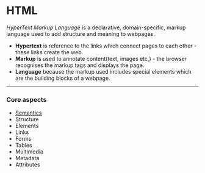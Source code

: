 # HTML

_HyperText Markup Language_ is a declarative, domain-specific, markup language used to add structure and meaning to webpages.

- **Hypertext** is reference to the links which connect pages to each other - these links create the web.
- **Markup** is used to annotate content(text, images etc,) - the browser recognises the markup tags and displays the page.
- **Language** because the markup used includes special elements which are the building blocks of a webpage.

---

### Core aspects

- [Semantics](semantics)
- Structure
- Elements
- Links
- Forms
- Tables
- Multimedia
- Metadata
- Attributes
